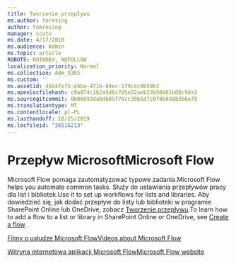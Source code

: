```yaml
---
title: Tworzenie przepływu
ms.author: toresing
author: tomresing
manager: scotv
ms.date: 4/17/2018
ms.audience: Admin
ms.topic: article
ROBOTS: NOINDEX, NOFOLLOW
localization_priority: Normal
ms.collection: Adm_O365
ms.custom: ''
ms.assetid: 4924fef5-d4ba-471b-84ec-1f9c4c0b59b3
ms.openlocfilehash: c9a874c1b2a5d6c7d5e22aeb23b50d61b88c9da3
ms.sourcegitcommit: 0b06093dabd685f76cc39b1d7c0f8b03883b6e79
ms.translationtype: MT
ms.contentlocale: pl-PL
ms.lasthandoff: 10/25/2019
ms.locfileid: "36516213"
---
```

# <a name="microsoft-flow"></a><span data-ttu-id="87236-102">Przepływ Microsoft</span><span class="sxs-lookup"><span data-stu-id="87236-102">Microsoft Flow</span></span>

<span data-ttu-id="87236-103">Microsoft Flow pomaga zautomatyzować typowe zadania.</span><span class="sxs-lookup"><span data-stu-id="87236-103">Microsoft Flow helps you automate common tasks.</span></span> <span data-ttu-id="87236-104">Służy do ustawiania przepływów pracy dla list i bibliotek.</span><span class="sxs-lookup"><span data-stu-id="87236-104">Use it to set up workflows for lists and libraries.</span></span> <span data-ttu-id="87236-105">Aby dowiedzieć się, jak dodać przepływ do listy lub biblioteki w programie SharePoint Online lub OneDrive, zobacz [Tworzenie przepływu](https://go.microsoft.com/fwlink/?linkid=869408).</span><span class="sxs-lookup"><span data-stu-id="87236-105">To learn how to add a flow to a list or library in SharePoint Online or OneDrive, see [Create a flow](https://go.microsoft.com/fwlink/?linkid=869408).</span></span>
  
[<span data-ttu-id="87236-106">Filmy o usłudze Microsoft Flow</span><span class="sxs-lookup"><span data-stu-id="87236-106">Videos about Microsoft Flow</span></span>](https://go.microsoft.com/fwlink/?linkid=864641)
  
[<span data-ttu-id="87236-107">Witryna internetowa aplikacji Microsoft Flow</span><span class="sxs-lookup"><span data-stu-id="87236-107">Microsoft Flow website</span></span>](https://go.microsoft.com/fwlink/?linkid=864642)
  

